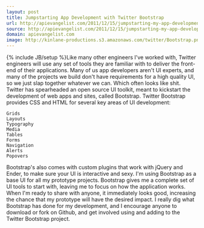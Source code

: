 ```yaml
---
layout: post
title: Jumpstarting App Development with Twitter Bootstrap
url: http://apievangelist.com/2011/12/15/jumpstarting-my-app-development-with-twitter-bootstrap/
source: http://apievangelist.com/2011/12/15/jumpstarting-my-app-development-with-twitter-bootstrap/
domain: apievangelist.com
image: http://kinlane-productions.s3.amazonaws.com/twitter/Bootstrap.png
---
```

{% include JB/setup %}Like many other engineers I've worked with, Twitter engineers will use any set of tools they are familiar with to deliver the front-end of their applications.
Many of us app developers aren't UI experts, and many of the projects we build don't have requirements for a high quality UI, so we just slap together whatever we can. Which often looks like shit.
Twitter has spearheaded an open source UI toolkit, meant to kickstart the development of web apps and sites, called Bootstrap.
Twitter Bootstrap provides CSS and HTML for several key areas of UI development:

	Grids
	Layouts
	Typography
	Media
	Tables
	Forms
	Navigation
	Alerts
	Popovers

Bootstrap's also comes with custom plugins that work with jQuery and Ender, to make sure your UI is interactive and sexy.
I'm using Bootstrap as a base UI for all my prototype projects. Bootstrap gives me a complete set of UI tools to start with, leaving me to focus on how the application works. When I'm ready to share with anyone, it immediately looks good, increasing the chance that my prototype will have the desired impact.
I really dig what Bootstrap has done for my development, and I encourage anyone to download or fork on Github, and get involved using and adding to the Twitter Bootstrap project.
